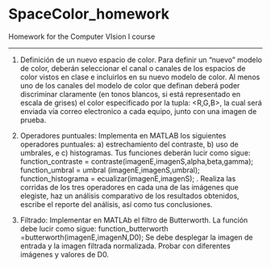 # SpaceColor_homework
Homework for the Computer VIsion I course

-----


1. Definición de un nuevo espacio de color. Para definir un “nuevo” modelo de
color, deberán seleccionar el canal o canales de los espacios de color vistos en
clase e incluirlos en su nuevo modelo de color. Al menos uno de los canales del
modelo de color que definan deberá poder discriminar claramente (en tonos
blancos, si está representado en escala de grises) el color especificado por la
tupla: <R,G,B>, la cual será enviada vía correo electronico a cada equipo, junto
con una imagen de prueba.

2. Operadores puntuales: Implementa en MATLAB los siguientes operadores
puntuales:
a) estrechamiento del contraste,
b) uso de umbrales, e
c) histogramas.
Tus funciones deberán lucir como sigue:
function_contraste = contraste(imagenE,imagenS,alpha,beta,gamma);
function_umbral = umbral (imagenE,imagenS,umbral);
function_histograma = ecualizar(imagenE,imagenS);
.
Realiza las corridas de los tres operadores en cada una de las imágenes que
elegiste, haz un análisis comparativo de los resultados obtenidos, escribe el
reporte del análisis, así como tus conclusiones.

3. Filtrado: Implementar en MATLAb el filtro de Butterworth. La función debe
lucir como sigue:
function_butterworth =butterworth(imagenE,imagenN,D0);
Se debe desplegar la imagen de entrada y la imagen filtrada normalizada.
Probar con diferentes imágenes y valores de D0.
